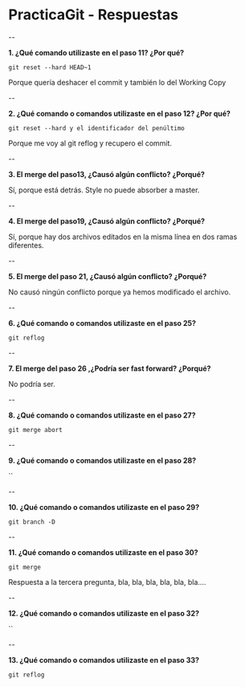 # PracticaGit - Respuestas

--

**1. ¿Qué comando utilizaste en el paso 11? ¿Por qué?**

`git reset --hard HEAD~1` 

Porque quería deshacer el commit y también lo del Working Copy

--

**2. ¿Qué comando o comandos utilizaste en el paso 12? ¿Por qué?**

`git reset --hard y el identificador del penúltimo` 

Porque me voy al git reflog y recupero el commit.

--

**3. El merge del paso13, ¿Causó algún conflicto? ¿Porqué?**

Sí, porque está detrás. Style no puede absorber a master.

--

**4. El merge del paso19, ¿Causó algún conflicto? ¿Porqué?**

Sí, porque hay dos archivos editados en la misma línea en dos ramas diferentes.

--

**5. El merge del paso 21, ¿Causó algún conflicto? ¿Porqué?**

No causó ningún conflicto porque ya hemos modificado el archivo.

--

**6. ¿Qué comando o comandos utilizaste en el paso 25?**

`git reflog` 


--

**7. El merge del paso 26 ,¿Podría ser fast forward? ¿Porqué?**

No podría ser.

--

**8. ¿Qué comando o comandos utilizaste en el paso 27?**

`git merge abort` 

--

**9. ¿Qué comando o comandos utilizaste en el paso 28?**

`` 

--

**10. ¿Qué comando o comandos utilizaste en el paso 29?**

`git branch -D` 


--

**11. ¿Qué comando o comandos utilizaste en el paso 30?**

`git merge` 

Respuesta a la tercera pregunta, bla, bla, bla, bla, bla, bla....

--

**12. ¿Qué comando o comandos utilizaste en el paso 32?**

`` 


--

**13. ¿Qué comando o comandos utilizaste en el paso 33?**

`git reflog` 

